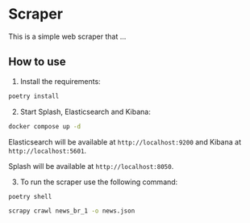 # Scraper

This is a simple web scraper that ...

## How to use

1. Install the requirements:

```bash
poetry install
```

2. Start Splash, Elasticsearch and Kibana:

```bash
docker compose up -d
```

Elasticsearch will be available at `http://localhost:9200` and Kibana at `http://localhost:5601`.

Splash will be available at `http://localhost:8050`.

3. To run the scraper use the following command:

```bash
poetry shell

scrapy crawl news_br_1 -o news.json
```
